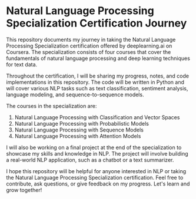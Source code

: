 # Natural Language Processing Specialization Certification Journey
This repository documents my journey in taking the Natural Language Processing Specialization certification offered by deeplearning.ai on Coursera. The specialization consists of four courses that cover the fundamentals of natural language processing and deep learning techniques for text data.

Throughout the certification, I will be sharing my progress, notes, and code implementations in this repository. The code will be written in Python and will cover various NLP tasks such as text classification, sentiment analysis, language modeling, and sequence-to-sequence models.

The courses in the specialization are:

1. Natural Language Processing with Classification and Vector Spaces
2. Natural Language Processing with Probabilistic Models
3. Natural Language Processing with Sequence Models
4. Natural Language Processing with Attention Models

I will also be working on a final project at the end of the specialization to showcase my skills and knowledge in NLP. The project will involve building a real-world NLP application, such as a chatbot or a text summarizer.

I hope this repository will be helpful for anyone interested in NLP or taking the Natural Language Processing Specialization certification. Feel free to contribute, ask questions, or give feedback on my progress. Let's learn and grow together!
